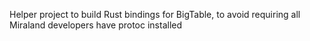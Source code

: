 Helper project to build Rust bindings for BigTable, to avoid requiring all
Miraland developers have protoc installed
